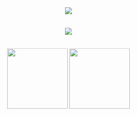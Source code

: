 <div align="center">
  <img src="https://github-readme-streak-stats.herokuapp.com/?user=sc-zhang&theme=dark" /><br><br>
  
  <img src="https://github-profile-trophy.vercel.app/?username=sc-zhang&theme=gruvbox&row=1&column=7&no-frame=true&no-bg=true" /><br><br>
  
  <img height="137px" src="https://github-readme-stats-git-masterrstaa-rickstaa.vercel.app/api?username=sc-zhang&show_icons=true&card_width=500&line_height=21&theme=dark" />
  <img height="137px" src="https://github-readme-stats-git-masterrstaa-rickstaa.vercel.app/api/top-langs/?username=sc-zhang&layout=compact&card_width=450&langs_count=6&theme=dark" /><br><br>
  
  <!--<img src="https://activity-graph.cyclic.app/graph?username=sc-zhang&theme=github-compact&hide_border=true" alt="Activity"/>-->
</div>
